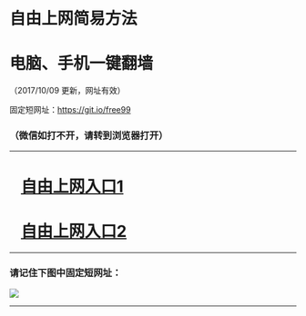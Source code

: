 ﻿# 自由上网简易方法

# 电脑、手机一键翻墙

（2017/10/09 更新，网址有效）

固定短网址：https://git.io/free99

### （微信如打不开，请转到浏览器打开）


***





# &nbsp;&nbsp; <a href="http://ft1966227403.fwq-tz-1001.info/fwqtz01.html?t=10090018661 " target="_blank">自由上网入口1</a>
# &nbsp;&nbsp; <a href="http://ft1985616559.fwq-tz-1002.info/fwqtz02.html?t=100900111045 " target="_blank">自由上网入口2</a>
***

### 请记住下图中固定短网址：

<img src="https://s3-us-west-2.amazonaws.com/fwq-1001/yjfq-20170905okok.png" /> 


***

